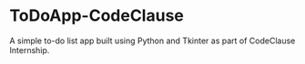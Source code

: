 # ToDoApp-CodeClause
A simple to-do list app built using Python and Tkinter as part of CodeClause Internship.
